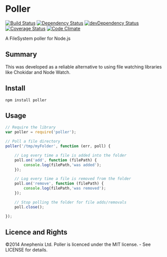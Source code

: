 Poller
======

[![Build Status](https://travis-ci.org/Anephenix/poller.svg?branch=master)](https://travis-ci.org/Anephenix/poller)
[![Dependency Status](https://david-dm.org/anephenix/poller.png)](https://david-dm.org/anephenix/poller)
[![devDependency Status](https://david-dm.org/anephenix/poller/dev-status.png)](https://david-dm.org/anephenix/poller#info=devDependencies)
[![Coverage Status](https://img.shields.io/coveralls/Anephenix/poller.svg)](https://coveralls.io/r/Anephenix/poller?branch=master)
[![Code Climate](https://codeclimate.com/github/Anephenix/poller.png)](https://codeclimate.com/github/Anephenix/poller)

A FileSystem poller for Node.js

Summary
---


This was developed as a reliable alternative to using file watching libraries like Chokidar and Node Watch. 

Install
---

    npm install poller

Usage
---

```javascript
// Require the library
var poller = require('poller');

// Poll a file directory
poller('/tmp/myFolder', function (err, poll) {

    // Log every time a file is added into the folder
    poll.on('add', function (filePath) {
        console.log(filePath,'was added');
    });

    // Log every time a file is removed from the folder
    poll.on('remove', function (filePath) {
        console.log(filePath,'was removed');
    });

    // Stop polling the folder for file adds/removals
    poll.close();

});
```

Licence and Rights
---

&copy;2014 Anephenix Ltd. Poller is licenced under the MIT license. - See LICENSE for details.